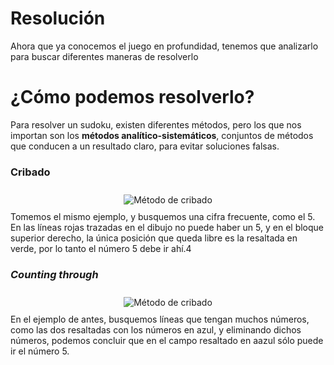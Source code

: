 # Resolución
Ahora que ya conocemos el juego en profundidad, tenemos que analizarlo para buscar diferentes maneras de resolverlo
# ¿Cómo podemos resolverlo?
Para resolver un sudoku, existen diferentes métodos, pero los que nos importan son los **métodos analítico-sistemáticos**, conjuntos de métodos que conducen a un resultado claro, para evitar soluciones falsas.
### Cribado
<div style="display: flex; justify-content: center;flex-wrap: wrap;">
    <img src="/sudoku/sudoku3.png" alt="Método de cribado" style="max-width: 40%; margin: 10px;">
</div>
Tomemos el mismo ejemplo, y busquemos una cifra frecuente, como el 5. En las líneas rojas trazadas en el dibujo no puede haber un 5, y en el bloque superior derecho, la única posición que queda libre es la resaltada en verde, por lo tanto el número 5 debe ir ahí.4

### _Counting through_
 <div style="display: flex; justify-content: center;flex-wrap: wrap;">
    <img src="/sudoku/sudoku3.png" alt="Método de cribado" style="max-width: 40%; margin: 10px;">
</div>
En el ejemplo de antes, busquemos líneas que tengan muchos números, como las dos resaltadas con los números en azul, y eliminando dichos números, podemos concluir que en el campo resaltado en aazul sólo puede ir el número 5.